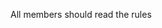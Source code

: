 All members should read the rules

[back to the deadlyvipers organization]: "https://github.com/deadlyvipers"
